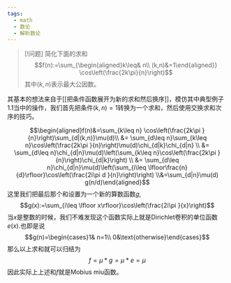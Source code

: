 ```yaml
---
tags:
  - math
  - 数论
  - 解析数论
---
```


> [!问题]
> 简化下面的求和$$f(n):=\sum_{\begin{aligned}k\leq& n\\ (k,n)&=1\end{aligned}} \cos\left(\frac{2k\pi}{n}\right)$$其中$(k,n)$表示最大公因数。

其基本的想法来自于[[把条件函数展开为新的求和然后换序]]，模仿其中典型例子1.1当中的操作，我们首先把条件$(k,n)=1$转换为一个求和，然后使用交换求和次序的技巧。

$$\begin{aligned}f(n)&=\sum_{k\leq n} \cos\left(\frac{2k\pi }{n}\right)\sum_{d|(k,n)}\mu(d)\\ &= \sum_{d\leq n}\sum_{k\leq n}\cos\left(\frac{2k\pi }{n}\right)\mu(d)\chi_{d|k}\chi_{d|n} \\ &= \sum_{d\leq n}\chi_{d|n}\mu(d)\left(\sum_{k\leq n}\cos\left(\frac{2k\pi }{n}\right)\chi_{d|k}\right) \\ &= \sum_{d\leq n}\chi_{d|n}\mu(d)\left(\sum_{i\leq \lfloor\frac{n}{d}\rfloor}\cos\left(\frac{2i\pi d }{n}\right)\right) \\&=\sum_{d|n}\mu(d) g(n/d)\end{aligned}$$
这里我们把最后那个和设置为一个新的算数函数$g$,$$g(x):=\sum_{i\leq \lfloor x\rfloor}\cos\left(\frac{2i\pi  }{x}\right)$$
当$x$是整数的时候，我们不难发现这个函数实际上就是Dirichlet卷积的单位函数$e(x)$.也即是说$$g(n)=\begin{cases}1& n=1\\ 0&\text{otherwise}\end{cases}$$
那么以上求和就可以归结为$$f=\mu*g=\mu*e=\mu$$
因此实际上上述和$f$就是Mobius miu函数。


